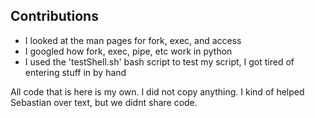 ## Contributions
* I looked at the man pages for fork, exec, and access
* I googled how fork, exec, pipe, etc work in python
* I used the 'testShell.sh' bash script to test my script, I got tired of entering stuff in by hand


All code that is here is my own. I did not copy anything. I kind of helped Sebastian over text, but we didnt share code. 
